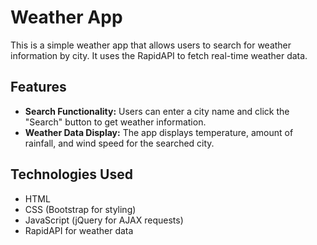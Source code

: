 # Weather App

This is a simple weather app that allows users to search for weather information by city. It uses the RapidAPI to fetch real-time weather data.

## Features

- **Search Functionality:** Users can enter a city name and click the "Search" button to get weather information.
- **Weather Data Display:** The app displays temperature, amount of rainfall, and wind speed for the searched city.

## Technologies Used

- HTML
- CSS (Bootstrap for styling)
- JavaScript (jQuery for AJAX requests)
- RapidAPI for weather data
